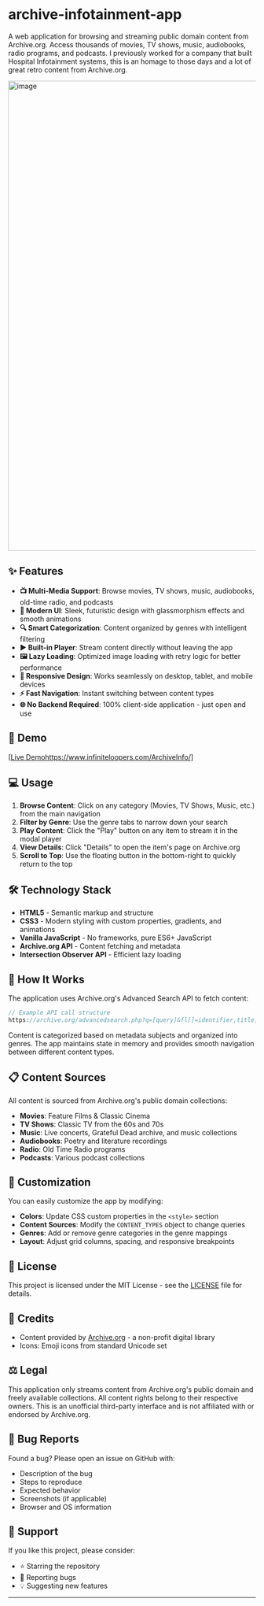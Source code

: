 # archive-infotainment-app

A web application for browsing and streaming public domain content from Archive.org. Access thousands of movies, TV shows, music, audiobooks, radio programs, and podcasts. I previously worked for a company that built Hospital Infotainment systems, this is an homage to those days and a lot of great retro content from Archive.org.

<img width="1919" height="955" alt="image" src="https://github.com/user-attachments/assets/4f3aab06-dec8-427d-99e2-df50399a5aec" />

## ✨ Features

- **📺 Multi-Media Support**: Browse movies, TV shows, music, audiobooks, old-time radio, and podcasts
- **🎨 Modern UI**: Sleek, futuristic design with glassmorphism effects and smooth animations
- **🔍 Smart Categorization**: Content organized by genres with intelligent filtering
- **▶️ Built-in Player**: Stream content directly without leaving the app
- **🖼️ Lazy Loading**: Optimized image loading with retry logic for better performance
- **📱 Responsive Design**: Works seamlessly on desktop, tablet, and mobile devices
- **⚡ Fast Navigation**: Instant switching between content types
- **🌐 No Backend Required**: 100% client-side application - just open and use

## 🚀 Demo

[[Live Demo](#)https://www.infiniteloopers.com/ArchiveInfo/]

## 💻 Usage

1. **Browse Content**: Click on any category (Movies, TV Shows, Music, etc.) from the main navigation
2. **Filter by Genre**: Use the genre tabs to narrow down your search
3. **Play Content**: Click the "Play" button on any item to stream it in the modal player
4. **View Details**: Click "Details" to open the item's page on Archive.org
5. **Scroll to Top**: Use the floating button in the bottom-right to quickly return to the top

## 🛠️ Technology Stack

- **HTML5** - Semantic markup and structure
- **CSS3** - Modern styling with custom properties, gradients, and animations
- **Vanilla JavaScript** - No frameworks, pure ES6+ JavaScript
- **Archive.org API** - Content fetching and metadata
- **Intersection Observer API** - Efficient lazy loading

## 🔧 How It Works

The application uses Archive.org's Advanced Search API to fetch content:

```javascript
// Example API call structure
https://archive.org/advancedsearch.php?q=[query]&fl[]=identifier,title,description&output=json
```

Content is categorized based on metadata subjects and organized into genres. The app maintains state in memory and provides smooth navigation between different content types.

## 📋 Content Sources

All content is sourced from Archive.org's public domain collections:
- **Movies**: Feature Films & Classic Cinema
- **TV Shows**: Classic TV from the 60s and 70s
- **Music**: Live concerts, Grateful Dead archive, and music collections
- **Audiobooks**: Poetry and literature recordings
- **Radio**: Old Time Radio programs
- **Podcasts**: Various podcast collections

## 🎨 Customization

You can easily customize the app by modifying:

- **Colors**: Update CSS custom properties in the `<style>` section
- **Content Sources**: Modify the `CONTENT_TYPES` object to change queries
- **Genres**: Add or remove genre categories in the genre mappings
- **Layout**: Adjust grid columns, spacing, and responsive breakpoints

## 📄 License

This project is licensed under the MIT License - see the [LICENSE](LICENSE) file for details.

## 🙏 Credits

- Content provided by [Archive.org](https://archive.org) - a non-profit digital library
- Icons: Emoji icons from standard Unicode set

## ⚖️ Legal

This application only streams content from Archive.org's public domain and freely available collections. All content rights belong to their respective owners. This is an unofficial third-party interface and is not affiliated with or endorsed by Archive.org.

## 🐛 Bug Reports

Found a bug? Please open an issue on GitHub with:
- Description of the bug
- Steps to reproduce
- Expected behavior
- Screenshots (if applicable)
- Browser and OS information

## 💬 Support

If you like this project, please consider:
- ⭐ Starring the repository
- 🐛 Reporting bugs
- 💡 Suggesting new features

---
